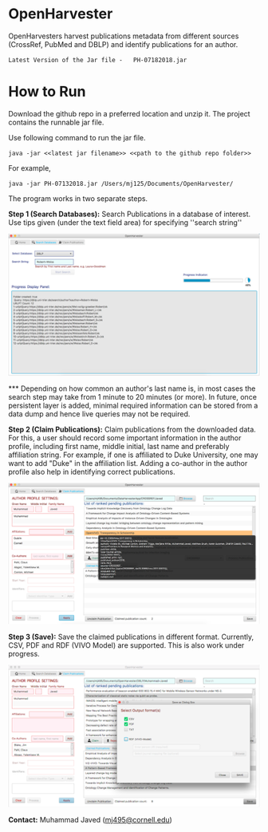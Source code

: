# OpenHarvester


OpenHarvesters harvest publications metadata from different sources (CrossRef, PubMed and DBLP) and identify publications for an author.

``` 
Latest Version of the Jar file -   PH-07182018.jar
```

# How to Run

Download the github repo in a preferred location and unzip it. The project contains the runnable jar file.

Use following command to run the jar file.
```
java -jar <<latest jar filename>> <<path to the github repo folder>>
```

For example, 
```
java -jar PH-07132018.jar /Users/mj125/Documents/OpenHarvester/
```

The program works in two separate steps.

**Step 1 (Search Databases):** Search Publications in a database of interest. Use tips given (under the text field area) for specifying ''search string''

![alt text](images/search-database.png)

*** Depending on how common an author's last name is, in most cases the search step may take from 1 minute to 20 minutes (or more). In future, once persistent layer is added, minimal required information can be stored from a data dump and hence live queries may not be required.


**Step 2 (Claim Publications):**  Claim publications from the downloaded data. For this, a user should record some important information in the author profile, including first name, middle initial, last name and preferably affiliation string. For example, if one is affiliated to Duke University, one may want to add "Duke" in the affiliation list. Adding a co-author in the author profile also help in identifying correct publications.

![alt text](images/claim-publications.png)

**Step 3 (Save):** Save the claimed publications in different format. Currently, CSV, PDF and RDF (VIVO Model) are supported. This is also work under progress.

![alt text](images/save-as-view.png)


**Contact:** 
Muhammad Javed (mj495@cornell.edu)
